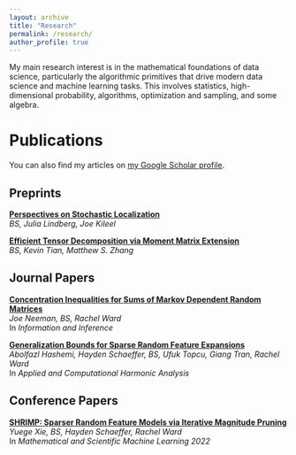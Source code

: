 ```yaml
---
layout: archive
title: "Research"
permalink: /research/
author_profile: true
---
```


My main research interest is in the mathematical foundations of data science, particularly the algorithmic primitives that drive modern data science and machine learning tasks.  This involves statistics, high-dimensional probability, algorithms, optimization and sampling, and some algebra.  

<!-- One of my main focuses right now is a study of various tensor problems.  These include potential statistical-computational gaps in symmetric tensor decomposition, qualitatively studying [Comon's conjecture](https://arxiv.org/abs/1810.09338), and landscape analysis of ODECO tensor decomposition.  These use ideas from property testing, algebraic geometry, statistics, and complexity theory. -->

<!-- Unlike matrices, much is unknown about tensors, including governing equations for high rank tensors and algorithms for some tensor rank and decomposition problems.  For example, I am interested in probing the qualitative limits of what is known as Comon's conjecture, which asks if the rank and symmetric rank of tensors are always equal.  Though known now to be false, there are many questions yet to be answered, such as if the conjecture is true in the border rank case, if the conjecture is true for generic tensors, if there is a "minimal counterexample," and if there is an upper bound to how much the symmetric rank can exceed the rank, among other questions.  More related to the theoretical computer science community, a recent conjecture has emerged that tensor decomposition exhibits a *statistical to computational gap* with respect to rank; that is, it is information theoretically possible to decompose tensors of a much higher rank than there are known polynomial time algorithms.  However, a study of this phenomenon from the perspective of algebraic geometry, from which of the classical results about tensor deomposition are derived, is sorely lacking.  This potentially connects ideas from property testing, algebraic geometry, statistics, and complexity theory. -->

<!-- Another focus is streaming PCA, in particular Oja's algorithm, a classic but historically understudied algorithm for streaming PCA.  This includes extending Oja beyond the i.i.d. setting for use on Markovian data, studying adaptive step-size schedules, and proving more general gap-free rates.  These use ideas from probability and optimization. -->

# Publications

You can also find my articles on [my Google Scholar profile](https://scholar.google.com/citations?user=TD6bQDEAAAAJ&hl=en).

## Preprints

[**Perspectives on Stochastic Localization**](https://arxiv.org/abs/2506.22564)  
*BS, Julia Lindberg, Joe Kileel*  

[**Efficient Tensor Decomposition via Moment Matrix Extension**](https://https://arxiv.org/abs/2510.04460)  
*BS, Kevin Tian, Matthew S. Zhang*  

## Journal Papers

[**Concentration Inequalities for Sums of Markov Dependent Random Matrices**](https://academic.oup.com/imaiai/article-abstract/13/4/iaae032/7917088?redirectedFrom=fulltext)  
*Joe Neeman, BS, Rachel Ward*  
In *Information and Inference*

[**Generalization Bounds for Sparse Random Feature Expansions**](https://www.sciencedirect.com/science/article/pii/S1063520322000653)  
*Abolfazl Hashemi, Hayden Schaeffer, BS, Ufuk Topcu, Giang Tran, Rachel Ward*  
In *Applied and Computational Harmonic Analysis*

## Conference Papers

[**SHRIMP: Sparser Random Feature Models via Iterative Magnitude Pruning**](https://proceedings.mlr.press/v190/xie22a.html)    
*Yuege Xie, BS, Hayden Schaeffer, Rachel Ward*  
In *Mathematical and Scientific Machine Learning 2022*


<!-- {% include base_path %}

{% for post in site.publications reversed %}
  {% include archive-single.html %}
{% endfor %} -->
